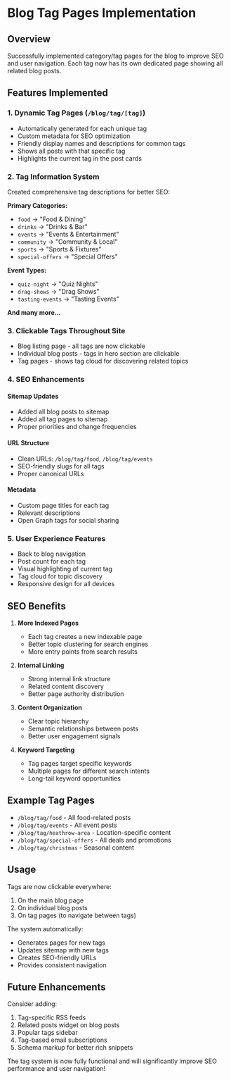 # Blog Tag Pages Implementation

## Overview

Successfully implemented category/tag pages for the blog to improve SEO and user navigation. Each tag now has its own dedicated page showing all related blog posts.

## Features Implemented

### 1. Dynamic Tag Pages (`/blog/tag/[tag]`)
- Automatically generated for each unique tag
- Custom metadata for SEO optimization
- Friendly display names and descriptions for common tags
- Shows all posts with that specific tag
- Highlights the current tag in the post cards

### 2. Tag Information System
Created comprehensive tag descriptions for better SEO:

**Primary Categories:**
- `food` → "Food & Dining"
- `drinks` → "Drinks & Bar"
- `events` → "Events & Entertainment"
- `community` → "Community & Local"
- `sports` → "Sports & Fixtures"
- `special-offers` → "Special Offers"

**Event Types:**
- `quiz-night` → "Quiz Nights"
- `drag-shows` → "Drag Shows"
- `tasting-events` → "Tasting Events"

**And many more...**

### 3. Clickable Tags Throughout Site
- Blog listing page - all tags are now clickable
- Individual blog posts - tags in hero section are clickable
- Tag pages - shows tag cloud for discovering related topics

### 4. SEO Enhancements

#### Sitemap Updates
- Added all blog posts to sitemap
- Added all tag pages to sitemap
- Proper priorities and change frequencies

#### URL Structure
- Clean URLs: `/blog/tag/food`, `/blog/tag/events`
- SEO-friendly slugs for all tags
- Proper canonical URLs

#### Metadata
- Custom page titles for each tag
- Relevant descriptions
- Open Graph tags for social sharing

### 5. User Experience Features
- Back to blog navigation
- Post count for each tag
- Visual highlighting of current tag
- Tag cloud for topic discovery
- Responsive design for all devices

## SEO Benefits

1. **More Indexed Pages**
   - Each tag creates a new indexable page
   - Better topic clustering for search engines
   - More entry points from search results

2. **Internal Linking**
   - Strong internal link structure
   - Related content discovery
   - Better page authority distribution

3. **Content Organization**
   - Clear topic hierarchy
   - Semantic relationships between posts
   - Better user engagement signals

4. **Keyword Targeting**
   - Tag pages target specific keywords
   - Multiple pages for different search intents
   - Long-tail keyword opportunities

## Example Tag Pages

- `/blog/tag/food` - All food-related posts
- `/blog/tag/events` - All event posts
- `/blog/tag/heathrow-area` - Location-specific content
- `/blog/tag/special-offers` - All deals and promotions
- `/blog/tag/christmas` - Seasonal content

## Usage

Tags are now clickable everywhere:
1. On the main blog page
2. On individual blog posts
3. On tag pages (to navigate between tags)

The system automatically:
- Generates pages for new tags
- Updates sitemap with new tags
- Creates SEO-friendly URLs
- Provides consistent navigation

## Future Enhancements

Consider adding:
1. Tag-specific RSS feeds
2. Related posts widget on blog posts
3. Popular tags sidebar
4. Tag-based email subscriptions
5. Schema markup for better rich snippets

The tag system is now fully functional and will significantly improve SEO performance and user navigation!